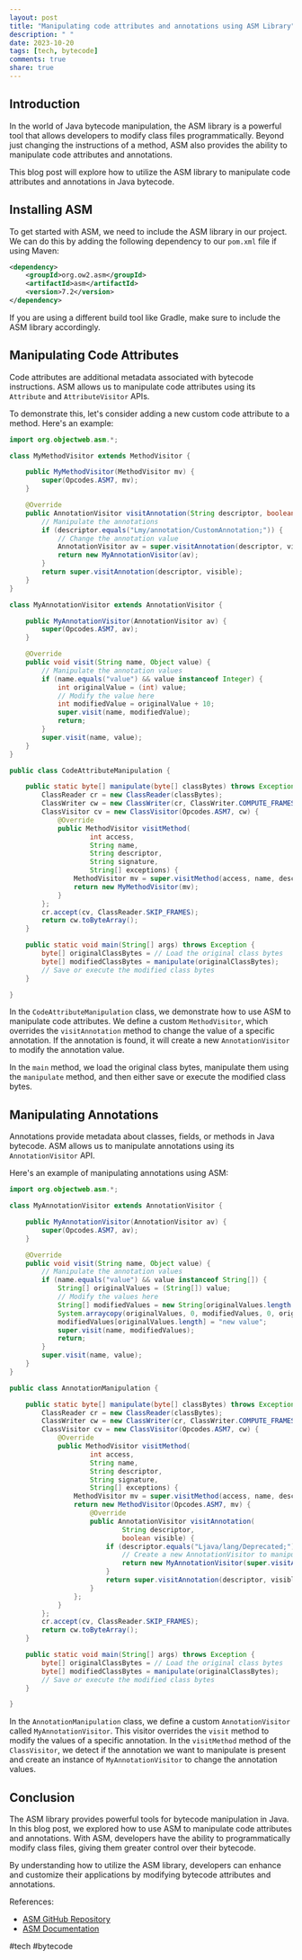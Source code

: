 ```yaml
---
layout: post
title: "Manipulating code attributes and annotations using ASM Library"
description: " "
date: 2023-10-20
tags: [tech, bytecode]
comments: true
share: true
---
```


## Introduction

In the world of Java bytecode manipulation, the ASM library is a powerful tool that allows developers to modify class files programmatically. Beyond just changing the instructions of a method, ASM also provides the ability to manipulate code attributes and annotations.

This blog post will explore how to utilize the ASM library to manipulate code attributes and annotations in Java bytecode.

## Installing ASM

To get started with ASM, we need to include the ASM library in our project. We can do this by adding the following dependency to our `pom.xml` file if using Maven:

```xml
<dependency>
    <groupId>org.ow2.asm</groupId>
    <artifactId>asm</artifactId>
    <version>7.2</version>
</dependency>
```

If you are using a different build tool like Gradle, make sure to include the ASM library accordingly.

## Manipulating Code Attributes

Code attributes are additional metadata associated with bytecode instructions. ASM allows us to manipulate code attributes using its `Attribute` and `AttributeVisitor` APIs.

To demonstrate this, let's consider adding a new custom code attribute to a method. Here's an example:

```java
import org.objectweb.asm.*;

class MyMethodVisitor extends MethodVisitor {

    public MyMethodVisitor(MethodVisitor mv) {
        super(Opcodes.ASM7, mv);
    }

    @Override
    public AnnotationVisitor visitAnnotation(String descriptor, boolean visible) {
        // Manipulate the annotations
        if (descriptor.equals("Lmy/annotation/CustomAnnotation;")) {
            // Change the annotation value
            AnnotationVisitor av = super.visitAnnotation(descriptor, visible);
            return new MyAnnotationVisitor(av);
        }
        return super.visitAnnotation(descriptor, visible);
    }
}

class MyAnnotationVisitor extends AnnotationVisitor {

    public MyAnnotationVisitor(AnnotationVisitor av) {
        super(Opcodes.ASM7, av);
    }

    @Override
    public void visit(String name, Object value) {
        // Manipulate the annotation values
        if (name.equals("value") && value instanceof Integer) {
            int originalValue = (int) value;
            // Modify the value here
            int modifiedValue = originalValue + 10;
            super.visit(name, modifiedValue);
            return;
        }
        super.visit(name, value);
    }
}

public class CodeAttributeManipulation {

    public static byte[] manipulate(byte[] classBytes) throws Exception {
        ClassReader cr = new ClassReader(classBytes);
        ClassWriter cw = new ClassWriter(cr, ClassWriter.COMPUTE_FRAMES);
        ClassVisitor cv = new ClassVisitor(Opcodes.ASM7, cw) {
            @Override
            public MethodVisitor visitMethod(
                    int access,
                    String name,
                    String descriptor,
                    String signature,
                    String[] exceptions) {
                MethodVisitor mv = super.visitMethod(access, name, descriptor, signature, exceptions);
                return new MyMethodVisitor(mv);
            }
        };
        cr.accept(cv, ClassReader.SKIP_FRAMES);
        return cw.toByteArray();
    }

    public static void main(String[] args) throws Exception {
        byte[] originalClassBytes = // Load the original class bytes
        byte[] modifiedClassBytes = manipulate(originalClassBytes);
        // Save or execute the modified class bytes
    }

}
```

In the `CodeAttributeManipulation` class, we demonstrate how to use ASM to manipulate code attributes. We define a custom `MethodVisitor`, which overrides the `visitAnnotation` method to change the value of a specific annotation. If the annotation is found, it will create a new `AnnotationVisitor` to modify the annotation value.

In the `main` method, we load the original class bytes, manipulate them using the `manipulate` method, and then either save or execute the modified class bytes.

## Manipulating Annotations

Annotations provide metadata about classes, fields, or methods in Java bytecode. ASM allows us to manipulate annotations using its `AnnotationVisitor` API.

Here's an example of manipulating annotations using ASM:

```java
import org.objectweb.asm.*;

class MyAnnotationVisitor extends AnnotationVisitor {

    public MyAnnotationVisitor(AnnotationVisitor av) {
        super(Opcodes.ASM7, av);
    }

    @Override
    public void visit(String name, Object value) {
        // Manipulate the annotation values
        if (name.equals("value") && value instanceof String[]) {
            String[] originalValues = (String[]) value;
            // Modify the values here
            String[] modifiedValues = new String[originalValues.length + 1];
            System.arraycopy(originalValues, 0, modifiedValues, 0, originalValues.length);
            modifiedValues[originalValues.length] = "new value";
            super.visit(name, modifiedValues);
            return;
        }
        super.visit(name, value);
    }
}

public class AnnotationManipulation {

    public static byte[] manipulate(byte[] classBytes) throws Exception {
        ClassReader cr = new ClassReader(classBytes);
        ClassWriter cw = new ClassWriter(cr, ClassWriter.COMPUTE_FRAMES);
        ClassVisitor cv = new ClassVisitor(Opcodes.ASM7, cw) {
            @Override
            public MethodVisitor visitMethod(
                    int access,
                    String name,
                    String descriptor,
                    String signature,
                    String[] exceptions) {
                MethodVisitor mv = super.visitMethod(access, name, descriptor, signature, exceptions);
                return new MethodVisitor(Opcodes.ASM7, mv) {
                    @Override
                    public AnnotationVisitor visitAnnotation(
                            String descriptor,
                            boolean visible) {
                        if (descriptor.equals("Ljava/lang/Deprecated;")) {
                            // Create a new AnnotationVisitor to manipulate the annotation
                            return new MyAnnotationVisitor(super.visitAnnotation(descriptor, visible));
                        }
                        return super.visitAnnotation(descriptor, visible);
                    }
                };
            }
        };
        cr.accept(cv, ClassReader.SKIP_FRAMES);
        return cw.toByteArray();
    }

    public static void main(String[] args) throws Exception {
        byte[] originalClassBytes = // Load the original class bytes
        byte[] modifiedClassBytes = manipulate(originalClassBytes);
        // Save or execute the modified class bytes
    }

}
```

In the `AnnotationManipulation` class, we define a custom `AnnotationVisitor` called `MyAnnotationVisitor`. This visitor overrides the `visit` method to modify the values of a specific annotation. In the `visitMethod` method of the `ClassVisitor`, we detect if the annotation we want to manipulate is present and create an instance of `MyAnnotationVisitor` to change the annotation values.

## Conclusion

The ASM library provides powerful tools for bytecode manipulation in Java. In this blog post, we explored how to use ASM to manipulate code attributes and annotations. With ASM, developers have the ability to programmatically modify class files, giving them greater control over their bytecode.

By understanding how to utilize the ASM library, developers can enhance and customize their applications by modifying bytecode attributes and annotations.

References:
- [ASM GitHub Repository](https://github.com/asm/asm)
- [ASM Documentation](https://asm.ow2.io/documentation.html)

#tech #bytecode